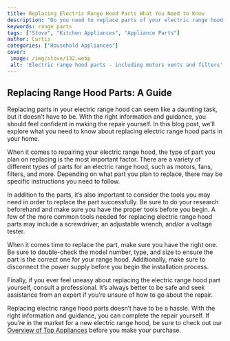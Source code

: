 ```yaml
---
title: Replacing Electric Range Hood Parts What You Need to Know
description: "Do you need to replace parts of your electric range hood Learn what to look for and how to install the new parts safely and effectively in this blog post"
keywords: range parts
tags: ["Stove", "Kitchen Appliances", "Appliance Parts"]
author: Curtis
categories: ["Household Appliances"]
cover: 
 image: /img/stove/132.webp
 alt: 'Electric range hood parts - including motors vents and filters'
---
```

## Replacing Range Hood Parts: A Guide 

Replacing parts in your electric range hood can seem like a daunting task, but it doesn’t have to be. With the right information and guidance, you should feel confident in making the repair yourself. In this blog post, we’ll explore what you need to know about replacing electric range hood parts in your home.

When it comes to repairing your electric range hood, the type of part you plan on replacing is the most important factor. There are a variety of different types of parts for an electric range hood, such as motors, fans, filters, and more. Depending on what part you plan to replace, there may be specific instructions you need to follow. 

In addition to the parts, it’s also important to consider the tools you may need in order to replace the part successfully. Be sure to do your research beforehand and make sure you have the proper tools before you begin. A few of the more common tools needed for replacing electric range hood parts may include a screwdriver, an adjustable wrench, and/or a voltage tester. 

When it comes time to replace the part, make sure you have the right one. Be sure to double-check the model number, type, and size to ensure the part is the correct one for your range hood. Additionally, make sure to disconnect the power supply before you begin the installation process.

Finally, if you ever feel uneasy about replacing the electric range hood part yourself, consult a professional. It’s always better to be safe and seek assistance from an expert if you’re unsure of how to go about the repair.

Replacing electric range hood parts doesn’t have to be a hassle. With the right information and guidance, you can complete the repair yourself. If you’re in the market for a new electric range hood, be sure to check out our [Overview of Top Appliances](./pages/appliance-overview) before you make your purchase.
